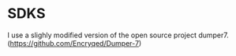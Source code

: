 # SDKS

I use a slighly modified version of the open source project dumper7. (https://github.com/Encryqed/Dumper-7)
